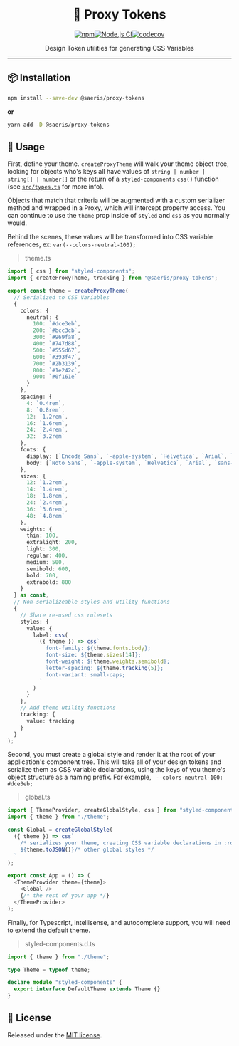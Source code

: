 <h1 align="center" style="display: block; text-align: center;">🎊 Proxy Tokens</h1>
<p align="center"><a href="https://www.npmjs.org/package/@saeris/proxy-tokens"><img src="https://img.shields.io/npm/v/@saeris/proxy-tokens.svg?style=flat" alt="npm"></a><a href="https://github.com/Saeris/proxy-tokens/actions/workflows/test.yml"><img src="https://github.com/Saeris/proxy-tokens/actions/workflows/test.yml/badge.svg" alt="Node.js CI"></a><a href="https://codecov.io/gh/Saeris/proxy-tokens"><img src="https://codecov.io/gh/Saeris/proxy-tokens/branch/master/graph/badge.svg" alt="codecov"/></a></p>
<p align="center">Design Token utilities for generating CSS Variables</p>

---

## 📦 Installation

```bash
npm install --save-dev @saeris/proxy-tokens
```

**or**

```bash
yarn add -D @saeris/proxy-tokens
```

## 🔧 Usage

First, define your theme. `createProxyTheme` will walk your theme object tree, looking for objects who's keys all have values of `string | number | string[] | number[]` or the return of a `styled-components` `css()` function (see [`src/types.ts`](/src/types.ts) for more info).

Objects that match that criteria will be augmented with a custom serializer method and wrapped in a Proxy, which will intercept property access. You can continue to use the `theme` prop inside of `styled` and `css` as you normally would.

Behind the scenes, these values will be transformed into CSS variable references, ex: `var(--colors-neutral-100);`

> theme.ts

```typescript
import { css } from "styled-components";
import { createProxyTheme, tracking } from "@saeris/proxy-tokens";

export const theme = createProxyTheme(
  // Serialized to CSS Variables
  {
    colors: {
      neutral: {
        100: `#dce3eb`,
        200: `#bcc3cb`,
        300: `#969fa8`,
        400: `#747d88`,
        500: `#555d67`,
        600: `#393f47`,
        700: `#2b3139`,
        800: `#1e242c`,
        900: `#0f161e`
      }
    },
    spacing: {
      4: `0.4rem`,
      8: `0.8rem`,
      12: `1.2rem`,
      16: `1.6rem`,
      24: `2.4rem`,
      32: `3.2rem`
    },
    fonts: {
      display: [`Encode Sans`, `-apple-system`, `Helvetica`, `Arial`, `sans-serif`],
      body: [`Noto Sans`, `-apple-system`, `Helvetica`, `Arial`, `sans-serif`]
    },
    sizes: {
      12: `1.2rem`,
      14: `1.4rem`,
      18: `1.8rem`,
      24: `2.4rem`,
      36: `3.6rem`,
      48: `4.8rem`
    },
    weights: {
      thin: 100,
      extralight: 200,
      light: 300,
      regular: 400,
      medium: 500,
      semibold: 600,
      bold: 700,
      extrabold: 800
    }
  } as const,
  // Non-serializeable styles and utility functions
  {
    // Share re-used css rulesets
    styles: {
      value: {
        label: css(
          ({ theme }) => css`
            font-family: ${theme.fonts.body};
            font-size: ${theme.sizes[14]};
            font-weight: ${theme.weights.semibold};
            letter-spacing: ${theme.tracking(5)};
            font-variant: small-caps;
          `
        )
      }
    },
    // Add theme utility functions
    tracking: {
      value: tracking
    }
  }
);
```

Second, you must create a global style and render it at the root of your application's component tree. This will take all of your design tokens and serialize them as CSS variable declarations, using the keys of you theme's object structure as a naming prefix. For example, ` --colors-neutral-100: #dce3eb;`

> global.ts

```typescript
import { ThemeProvider, createGlobalStyle, css } from "styled-components";
import { theme } from "./theme";

const Global = createGlobalStyle(
  ({ theme }) => css`
    /* serializes your theme, creating CSS variable declarations in :root {} */
    ${theme.toJSON()}/* other global styles */
  `
);

export const App = () => (
  <ThemeProvider theme={theme}>
    <Global />
    {/* the rest of your app */}
  </ThemeProvider>
);
```

Finally, for Typescript, intellisense, and autocomplete support, you will need to extend the default theme.

> styled-components.d.ts

```typescript
import { theme } from "./theme";

type Theme = typeof theme;

declare module "styled-components" {
  export interface DefaultTheme extends Theme {}
}
```

## 🥂 License

Released under the [MIT license](/LICENSE).
